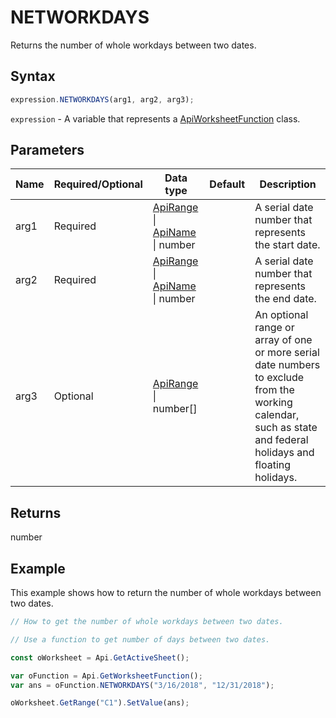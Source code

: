# NETWORKDAYS

Returns the number of whole workdays between two dates.

## Syntax

```javascript
expression.NETWORKDAYS(arg1, arg2, arg3);
```

`expression` - A variable that represents a [ApiWorksheetFunction](../ApiWorksheetFunction.md) class.

## Parameters

| **Name** | **Required/Optional** | **Data type** | **Default** | **Description** |
| ------------- | ------------- | ------------- | ------------- | ------------- |
| arg1 | Required | [ApiRange](../../ApiRange/ApiRange.md) \| [ApiName](../../ApiName/ApiName.md) \| number |  | A serial date number that represents the start date. |
| arg2 | Required | [ApiRange](../../ApiRange/ApiRange.md) \| [ApiName](../../ApiName/ApiName.md) \| number |  | A serial date number that represents the end date. |
| arg3 | Optional | [ApiRange](../../ApiRange/ApiRange.md) \| number[] |  | An optional range or array of one or more serial date numbers to exclude from the working calendar, such as state and federal holidays and floating holidays. |

## Returns

number

## Example

This example shows how to return the number of whole workdays between two dates.

```javascript editor-xlsx
// How to get the number of whole workdays between two dates.

// Use a function to get number of days between two dates.

const oWorksheet = Api.GetActiveSheet();

var oFunction = Api.GetWorksheetFunction();
var ans = oFunction.NETWORKDAYS("3/16/2018", "12/31/2018"); 

oWorksheet.GetRange("C1").SetValue(ans);

```
